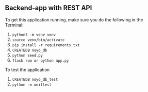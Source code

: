 ## Backend-app with REST API

To get this application running, make sure you do the following in the Terminal:

1. `python3 -m venv venv`
2. `source venv/bin/activate`
3. `pip install -r requirements.txt`
4. `CREATEDB noyo_db`
5. `python seed.py`
6. `flask run or python app.py`

To test the application
1. `CREATEDB noyo_db_test`
2. `python -m unittest`
